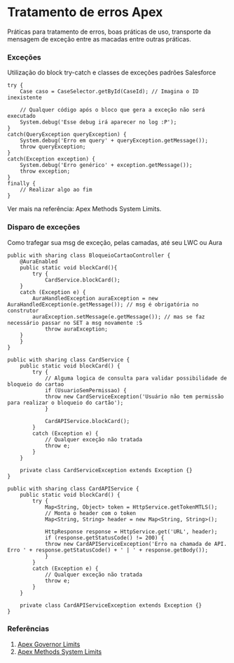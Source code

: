 # Tratamento de erros Apex
Práticas para tratamento de erros, boas práticas de uso, transporte da mensagem de exceção entre as macadas entre outras práticas.

### Exceções

Utilização do block try-catch e classes de exceções padrões Salesforce
```
try {
    Case caso = CaseSelector.getById(CaseId); // Imagina o ID inexistente

    // Qualquer código após o bloco que gera a exceção não será executado
    System.debug('Esse debug irá aparecer no log :P');
}
catch(QueryException queryException) {
    System.debug('Erro em query' + queryException.getMessage());
    throw queryException;
}
catch(Exception exception) {
    System.debug('Erro genérico' + exception.getMessage()); 
    throw exception; 
}
finally {
    // Realizar algo ao fim
}
```
Ver mais na referência: Apex Methods System Limits.

### Disparo de exceções

Como trafegar sua msg de exceção, pelas camadas, até seu LWC ou Aura   
```
public with sharing class BloqueioCartaoController {
    @AuraEnabled
    public static void blockCard(){
        try {
            CardService.blockCard();
	}
	catch (Exception e) {
	    AuraHandledException auraException = new AuraHandledException(e.getMessage()); // msg é obrigatória no construtor
	    auraException.setMessage(e.getMessage()); // mas se faz necessário passar no SET a msg novamente :S
            throw auraException;
	}
    }
}
```

```
public with sharing class CardService {
    public static void blockCard() {
        try {
            // Alguma logica de consulta para validar possibilidade de bloqueio do cartao
            if (UsuarioSemPermissao) {
	        throw new CardServiceException('Usuário não tem permissão para realizar o bloqueio do cartão');
            }

            CardAPIService.blockCard();
        }
        catch (Exception e) { 
            // Qualquer exceção não tratada
            throw e; 
        }
    }

    private class CardServiceException extends Exception {} 
}
```

```
public with sharing class CardAPIService {
    public static void blockCard() {
        try {
            Map<String, Object> token = HttpService.getTokenMTLS();
            // Monta o header com o token
            Map<String, String> header = new Map<String, String>();

            HttpResponse response = HttpService.get('URL', header); 	
            if (response.getStatusCode() != 200) {
	        throw new CardAPIServiceException('Erro na chamada de API. Erro ' + response.getStatusCode() + ' | ' + response.getBody());
            }
        }
        catch (Exception e) { 
            // Qualquer exceção não tratada
            throw e;
        }
    }

    private class CardAPIServiceException extends Exception {}
}
```

### Referências
1. [Apex Governor Limits](https://developer.salesforce.com/docs/atlas.en-us.apexcode.meta/apexcode/apex_gov_limits.htm)  
2. [Apex Methods System Limits](https://developer.salesforce.com/docs/atlas.en-us.apexref.meta/apexref/apex_methods_system_limits.htm)  

